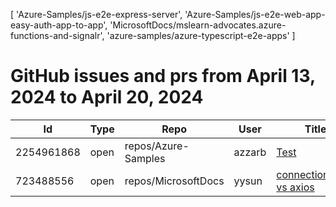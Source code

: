 [
  'Azure-Samples/js-e2e-express-server',
  'Azure-Samples/js-e2e-web-app-easy-auth-app-to-app',
  'MicrosoftDocs/mslearn-advocates.azure-functions-and-signalr',
  'azure-samples/azure-typescript-e2e-apps'
]
# GitHub issues and prs from April 13, 2024 to April 20, 2024
|Id|Type|Repo|User|Title|Date|
|--|--|--|--|--|--|
|2254961868|open|repos/Azure-Samples|azzarb| [Test](https://api.github.com/repos/Azure-Samples/js-e2e-express-server/issues/45)|2024-04-21T08:18:05Z|
|723488556|open|repos/MicrosoftDocs|yysun| [connection.send vs axios](https://api.github.com/repos/MicrosoftDocs/mslearn-advocates.azure-functions-and-signalr/issues/16)|2020-10-16T19:42:14Z|
